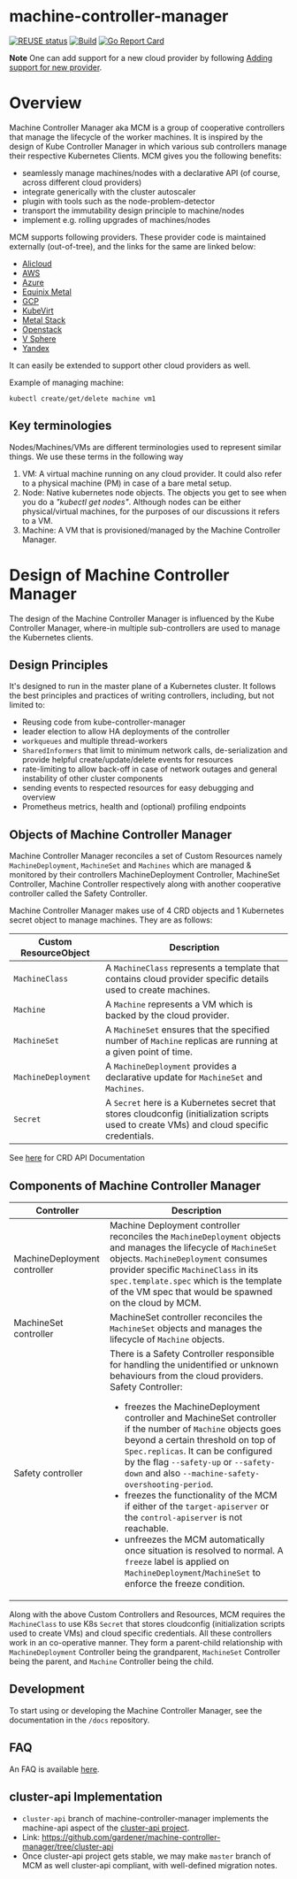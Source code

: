 # machine-controller-manager

[![REUSE status](https://api.reuse.software/badge/github.com/gardener/machine-controller-manager)](https://api.reuse.software/info/github.com/gardener/machine-controller-manager)
[![Build](https://github.com/gardener/machine-controller-manager/actions/workflows/non-release.yaml/badge.svg)](https://github.com/gardener/machine-controller-manager/actions/workflows/non-release.yaml)
[![Go Report Card](https://goreportcard.com/badge/github.com/gardener/machine-controller-manager)](https://goreportcard.com/report/github.com/gardener/machine-controller-manager)

**Note**
One can add support for a new cloud provider by following [Adding support for new provider](https://github.com/gardener/machine-controller-manager/blob/master/docs/development/cp_support_new.md). 

# Overview

Machine Controller Manager aka MCM is a group of cooperative controllers that manage the lifecycle of the worker machines. It is inspired by the design of Kube Controller Manager in which various sub controllers manage their respective Kubernetes Clients. MCM gives you the following benefits:

- seamlessly manage machines/nodes with a declarative API (of course, across different cloud providers)
- integrate generically with the cluster autoscaler
- plugin with tools such as the node-problem-detector
- transport the immutability design principle to machine/nodes
- implement e.g. rolling upgrades of machines/nodes

MCM supports following providers. These provider code is maintained externally (out-of-tree), and the links for the same are linked below: 
* [Alicloud](https://github.com/gardener/machine-controller-manager-provider-alicloud)
* [AWS](https://github.com/gardener/machine-controller-manager-provider-aws)
* [Azure](https://github.com/gardener/machine-controller-manager-provider-azure)
* [Equinix Metal](https://github.com/gardener/machine-controller-manager-provider-equinix-metal)
* [GCP](https://github.com/gardener/machine-controller-manager-provider-gcp)
* [KubeVirt](https://github.com/gardener/machine-controller-manager-provider-kubevirt)
* [Metal Stack](https://github.com/metal-stack/machine-controller-manager-provider-metal)
* [Openstack](https://github.com/gardener/machine-controller-manager-provider-openstack)
* [V Sphere](https://github.com/gardener/machine-controller-manager-provider-vsphere)
* [Yandex](https://github.com/gardener/machine-controller-manager-provider-yandex)

It can easily be extended to support other cloud providers as well.

Example of managing machine:
```
kubectl create/get/delete machine vm1
```

## Key terminologies

Nodes/Machines/VMs are different terminologies used to represent similar things. We use these terms in the following way

1. VM: A virtual machine running on any cloud provider. It could also refer to a physical machine (PM) in case of a bare metal setup.
1. Node: Native kubernetes node objects. The objects you get to see when you do a *"kubectl get nodes"*. Although nodes can be either physical/virtual machines, for the purposes of our discussions it refers to a VM.
1. Machine: A VM that is provisioned/managed by the Machine Controller Manager.

# Design of Machine Controller Manager

The design of the Machine Controller Manager is influenced by the Kube Controller Manager, where-in multiple sub-controllers are used to manage the Kubernetes clients.

## Design Principles

It's designed to run in the master plane of a Kubernetes cluster. It follows the best principles and practices of writing controllers, including, but not limited to:

- Reusing code from kube-controller-manager
- leader election to allow HA deployments of the controller
- `workqueues` and multiple thread-workers
- `SharedInformers` that limit to minimum network calls, de-serialization and provide helpful create/update/delete events for resources
- rate-limiting to allow back-off in case of network outages and general instability of other cluster components
- sending events to respected resources for easy debugging and overview
- Prometheus metrics, health and (optional) profiling endpoints

## Objects of Machine Controller Manager

Machine Controller Manager reconciles a set of Custom Resources namely `MachineDeployment`, `MachineSet` and `Machines` which are managed & monitored by their controllers MachineDeployment Controller, MachineSet Controller, Machine Controller respectively along with another cooperative controller called the Safety Controller.

Machine Controller Manager makes use of 4 CRD objects and 1 Kubernetes secret object to manage machines. They are as follows:

| Custom ResourceObject | Description |
| --- | --- |
| `MachineClass`| A `MachineClass` represents a template that contains cloud provider specific details used to create machines.|
| `Machine`| A `Machine` represents a VM which is backed by the cloud provider.|
| `MachineSet` | A `MachineSet` ensures that the specified number of `Machine` replicas are running at a given point of time.|
| `MachineDeployment`| A `MachineDeployment` provides a declarative update for `MachineSet` and `Machines`.|
| `Secret`| A `Secret` here is a Kubernetes secret that stores cloudconfig (initialization scripts used to create VMs) and cloud specific credentials.|

See [here](docs/documents/apis.md) for CRD API Documentation


## Components of Machine Controller Manager

<table>
    <thead>
        <tr>
            <th>Controller</th>
            <th>Description</th>
        </tr>
    </thead>
    <tbody>
        <tr>
            <td>MachineDeployment controller</td>
            <td>Machine Deployment controller reconciles the <code>MachineDeployment</code> objects and manages the lifecycle of <code>MachineSet</code> objects. <code>MachineDeployment</code> consumes provider specific <code>MachineClass</code> in its <code>spec.template.spec</code> which is the template of the VM spec that would be spawned on the cloud by MCM.</td>
        </tr>
        <tr>
            <td>MachineSet controller</td>
            <td>MachineSet controller reconciles the <code>MachineSet</code> objects and manages the lifecycle of <code>Machine</code> objects.</td>
        </tr>
        <tr>
            <td>Safety controller</td>
            <td>There is a Safety Controller responsible for handling the unidentified or unknown behaviours from the cloud providers. Safety Controller:
                <ul>
                    <li>
                        freezes the MachineDeployment controller and MachineSet controller if the number of <code>Machine</code> objects goes beyond a certain threshold on top of <code>Spec.replicas</code>. It can be configured by the flag <code>--safety-up</code> or <code>--safety-down</code> and also <code>--machine-safety-overshooting-period</code>.
                    </li>
                    <li>
                        freezes the functionality of the MCM if either of the <code>target-apiserver</code> or the <code>control-apiserver</code> is not reachable.
                    </li>
                    <li>
                        unfreezes the MCM automatically once situation is resolved to normal. A <code>freeze</code> label is applied on <code>MachineDeployment</code>/<code>MachineSet</code> to enforce the freeze condition.
                    </li>
                </ul>
            </td>
        </tr>
    </tbody>
</table>

Along with the above Custom Controllers and Resources, MCM requires the `MachineClass` to use K8s `Secret` that stores cloudconfig (initialization scripts used to create VMs) and cloud specific credentials. All these controllers work in an co-operative manner. They form a parent-child relationship with `MachineDeployment` Controller being the grandparent, `MachineSet` Controller being the parent, and `Machine` Controller being the child.


## Development

To start using or developing the Machine Controller Manager, see the documentation in the `/docs` repository.

## FAQ
An FAQ is available [here](docs/faq.md).

## cluster-api Implementation
- `cluster-api` branch of machine-controller-manager implements the machine-api aspect of the [cluster-api project](https://github.com/kubernetes-sigs/cluster-api).
- Link: https://github.com/gardener/machine-controller-manager/tree/cluster-api
- Once cluster-api project gets stable, we may make `master` branch of MCM as well cluster-api compliant, with well-defined migration notes.
